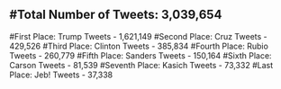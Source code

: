 #Total Number of Tweets: 3,039,654 
---
#First Place: Trump Tweets - 1,621,149
#Second Place: Cruz Tweets - 429,526
#Third Place: Clinton Tweets - 385,834
#Fourth Place: Rubio Tweets - 260,779
#Fifth Place: Sanders Tweets - 150,164
#Sixth Place: Carson Tweets - 81,539
#Seventh Place: Kasich Tweets - 73,332
#Last Place: Jeb! Tweets - 37,338
